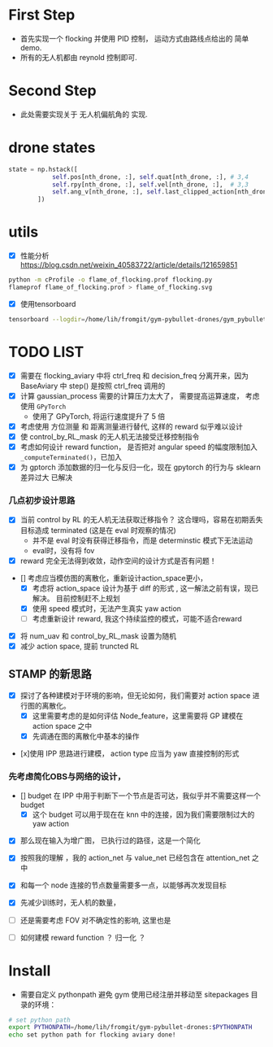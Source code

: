 # First Step

- 首先实现一个 flocking 并使用 PID 控制， 运动方式由路线点给出的 简单 demo.
- 所有的无人机都由 reynold 控制即可.

# Second Step

- 此处需要实现关于 无人机偏航角的 实现.

# drone states
```python
state = np.hstack([
            self.pos[nth_drone, :], self.quat[nth_drone, :], # 3,4
            self.rpy[nth_drone, :], self.vel[nth_drone, :],  # 3,3
            self.ang_v[nth_drone, :], self.last_clipped_action[nth_drone, :]
        ])
```
# utils

- [x] 性能分析 https://blog.csdn.net/weixin_40583722/article/details/121659851
```bash
python -m cProfile -o flame_of_flocking.prof flocking.py
flameprof flame_of_flocking.prof > flame_of_flocking.svg
```
- [x] 使用tensorboard
```bash
tensorboard --logdir=/home/lih/fromgit/gym-pybullet-drones/gym_pybullet_drones/src/results/
```
# TODO LIST

- [x] 需要在 flocking_aviary 中将 ctrl_freq 和 decision_freq 分离开来，因为 BaseAviary 中 step() 是按照 ctrl_freq 调用的
- [x] 计算 gaussian_process 需要的计算压力太大了， 需要提高运算速度， 考虑使用 `GPyTorch`
    - 使用了 GPyTorch, 将运行速度提升了 5 倍
- [x] 考虑使用 方位测量 和 距离测量进行替代, 这样的 reward 似乎难以设计
- [x] 使 control_by_RL_mask 的无人机无法接受迁移控制指令
- [x] 考虑如何设计 reward function， 是否把对 angular speed 的幅度限制加入 `_computeTerminated()`，已加入
- [x] 为 gptorch 添加数据的归一化与反归一化，现在 gpytorch 的行为与 sklearn 差异过大 已解决

### 几点初步设计思路
- [X] 当前 control by RL 的无人机无法获取迁移指令？ 这合理吗，容易在初期丢失目标造成 terminated (这是在 eval 时观察的情况)
  - 并不是 eval 时没有获得迁移指令，而是 determinstic 模式下无法运动
  - eval时，没有将 fov 
- [X] reward 完全无法得到收敛，动作空间的设计方式是否有问题！
- [] 考虑应当模仿图的离散化，重新设计action_space更小，
  - [x] 考虑将 action_space 设计为基于 diff 的形式 ,  这一解法之前有误，现已解决。 目前控制赶不上规划
  - [x] 使用 speed 模式时，无法产生真实 yaw action
  - [ ] 考虑重新设计 reward, 我这个持续监控的模式，可能不适合reward
- [x] 将 num_uav 和 control_by_RL_mask 设置为随机
- [x] 减少 action space, 提前 truncted RL

## STAMP 的新思路
- [x] 探讨了各种建模对于环境的影响，但无论如何，我们需要对 action space 进行图的离散化。
  - [x] 这里需要考虑的是如何评估 Node_feature，这里需要将 GP 建模在 action space 之中
  - [x] 先调通在图的离散化中基本的操作
- [x]使用 IPP 思路进行建模， action type 应当为 yaw 直接控制的形式

### 先考虑简化OBS与网络的设计，
- [] budget 在 IPP 中用于判断下一个节点是否可达，我似乎并不需要这样一个 budget
  - [x] 这个 budget 可以用于现在在 knn 中的连接，因为我们需要限制过大的 yaw action
- [x] 那么现在输入为增广图， 已执行过的路径，这是一个简化

- [x] 按照我的理解 ，我的 action_net 与 value_net 已经包含在 attention_net 之中
- [x] 和每一个 node 连接的节点数量需要多一点，以能够再次发现目标
- [x] 先减少训练时，无人机的数量，
- [ ] 还是需要考虑 FOV 对不确定性的影响, 这里也是
- [ ] 如何建模 reward function ？ 归一化 ？
# Install
- 需要自定义 pythonpath 避免 gym 使用已经注册并移动至 sitepackages 目录的环境：
```bash
# set python path
export PYTHONPATH=/home/lih/fromgit/gym-pybullet-drones:$PYTHONPATH
echo set python path for flocking aviary done!

```
